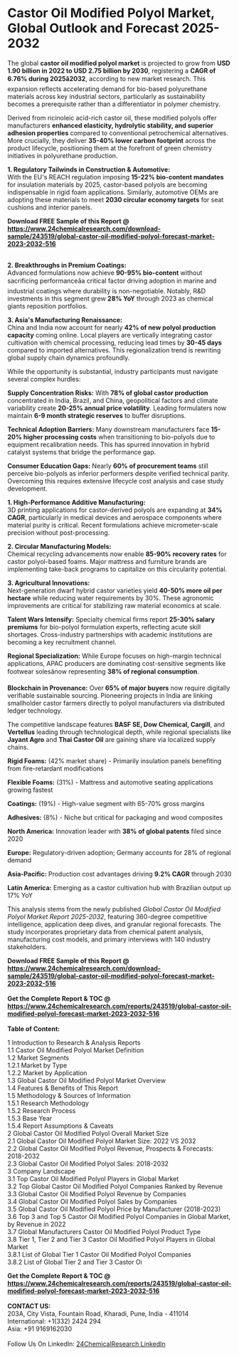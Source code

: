 <h1>Castor Oil Modified Polyol Market, Global Outlook and Forecast 2025-2032</h1><p>The global <strong>castor oil modified polyol market</strong> is projected to grow from <strong>USD 1.90 billion in 2022 to USD 2.75 billion by 2030</strong>, registering a <strong>CAGR of 6.76% during 2025â2032</strong>, according to new market research. This expansion reflects accelerating demand for bio-based polyurethane materials across key industrial sectors, particularly as sustainability becomes a prerequisite rather than a differentiator in polymer chemistry.</p><p>Derived from ricinoleic acid-rich castor oil, these modified polyols offer manufacturers <strong>enhanced elasticity, hydrolytic stability, and superior adhesion properties</strong> compared to conventional petrochemical alternatives. More crucially, they deliver <strong>35-40% lower carbon footprint</strong> across the product lifecycle, positioning them at the forefront of green chemistry initiatives in polyurethane production.</p><p><strong>1. Regulatory Tailwinds in Construction &amp; Automotive:</strong><br>
With the EU's REACH regulation imposing <strong>15-22% bio-content mandates</strong> for insulation materials by 2025, castor-based polyols are becoming indispensable in rigid foam applications. Similarly, automotive OEMs are adopting these materials to meet <strong>2030 circular economy targets</strong> for seat cushions and interior panels.</p><div><b>Download FREE Sample of this Report @ 
            <a href="https://www.24chemicalresearch.com/download-sample/243519/global-castor-oil-modified-polyol-forecast-market-2023-2032-516">
            https://www.24chemicalresearch.com/download-sample/243519/global-castor-oil-modified-polyol-forecast-market-2023-2032-516</a></b></div><br><p><strong>2. Breakthroughs in Premium Coatings:</strong><br>
Advanced formulations now achieve <strong>90-95% bio-content</strong> without sacrificing performanceâa critical factor driving adoption in marine and industrial coatings where durability is non-negotiable. Notably, R&amp;D investments in this segment grew <strong>28% YoY</strong> through 2023 as chemical giants reposition portfolios.</p><p><strong>3. Asia's Manufacturing Renaissance:</strong><br>
China and India now account for nearly <strong>42% of new polyol production capacity</strong> coming online. Local players are vertically integrating castor cultivation with chemical processing, reducing lead times by <strong>30-45 days</strong> compared to imported alternatives. This regionalization trend is rewriting global supply chain dynamics profoundly.</p><p>While the opportunity is substantial, industry participants must navigate several complex hurdles:</p><p><strong>Supply Concentration Risks:</strong> With <strong>78% of global castor production</strong> concentrated in India, Brazil, and China, geopolitical factors and climate variability create <strong>20-25% annual price volatility</strong>. Leading formulaters now maintain <strong>6-9 month strategic reserves</strong> to buffer disruptions.</p><p><strong>Technical Adoption Barriers:</strong> Many downstream manufacturers face <strong>15-20% higher processing costs</strong> when transitioning to bio-polyols due to equipment recalibration needs. This has spurred innovation in hybrid catalyst systems that bridge the performance gap.</p><p><strong>Consumer Education Gaps:</strong> Nearly <strong>60% of procurement teams</strong> still perceive bio-polyols as inferior performers despite verified technical parity. Overcoming this requires extensive lifecycle cost analysis and case study development.</p><p><strong>1. High-Performance Additive Manufacturing:</strong><br>
3D printing applications for castor-derived polyols are expanding at <strong>34% CAGR</strong>, particularly in medical devices and aerospace components where material purity is critical. Recent formulations achieve micrometer-scale precision without post-processing.</p><p><strong>2. Circular Manufacturing Models:</strong><br>
Chemical recycling advancements now enable <strong>85-90% recovery rates</strong> for castor polyol-based foams. Major mattress and furniture brands are implementing take-back programs to capitalize on this circularity potential.</p><p><strong>3. Agricultural Innovations:</strong><br>
Next-generation dwarf hybrid castor varieties yield <strong>40-50% more oil per hectare</strong> while reducing water requirements by 30%. These agronomic improvements are critical for stabilizing raw material economics at scale.</p><p><strong>Talent Wars Intensify:</strong> Specialty chemical firms report <strong>25-30% salary premiums</strong> for bio-polyol formulation experts, reflecting acute skill shortages. Cross-industry partnerships with academic institutions are becoming a key recruitment channel.</p><p><strong>Regional Specialization:</strong> While Europe focuses on high-margin technical applications, APAC producers are dominating cost-sensitive segments like footwear solesânow representing <strong>38% of regional consumption</strong>.</p><p><strong>Blockchain in Provenance:</strong> Over <strong>65% of major buyers</strong> now require digitally verifiable sustainable sourcing. Pioneering projects in India are linking smallholder castor farmers directly to polyol manufacturers via distributed ledger technology.</p><p>The competitive landscape features <strong>BASF SE, Dow Chemical, Cargill</strong>, and <strong>Vertellus</strong> leading through technological depth, while regional specialists like <strong>Jayant Agro</strong> and <strong>Thai Castor Oil</strong> are gaining share via localized supply chains.</p><p><strong>Rigid Foams:</strong> (42% market share) - Primarily insulation panels benefiting from fire-retardant modifications</p><p><strong>Flexible Foams:</strong> (31%) - Mattress and automotive seating applications growing fastest</p><p><strong>Coatings:</strong> (19%) - High-value segment with 65-70% gross margins</p><p><strong>Adhesives:</strong> (8%) - Niche but critical for packaging and wood composites</p><p><strong>North America:</strong> Innovation leader with <strong>38% of global patents</strong> filed since 2020</p><p><strong>Europe:</strong> Regulatory-driven adoption; Germany accounts for 28% of regional demand</p><p><strong>Asia-Pacific:</strong> Production cost advantages driving <strong>9.2% CAGR</strong> through 2030</p><p><strong>Latin America:</strong> Emerging as a castor cultivation hub with Brazilian output up 17% YoY</p><p>This analysis stems from the newly published <em>Global Castor Oil Modified Polyol Market Report 2025-2032</em>, featuring 360-degree competitive intelligence, application deep dives, and granular regional forecasts. The study incorporates proprietary data from chemical patent analysis, manufacturing cost models, and primary interviews with 140 industry stakeholders.</p><div><b>Download FREE Sample of this Report @ 
            <a href="https://www.24chemicalresearch.com/download-sample/243519/global-castor-oil-modified-polyol-forecast-market-2023-2032-516">
            https://www.24chemicalresearch.com/download-sample/243519/global-castor-oil-modified-polyol-forecast-market-2023-2032-516</a></b></div><br><div><b>Get the Complete Report & TOC @ 
            <a href="https://www.24chemicalresearch.com/reports/243519/global-castor-oil-modified-polyol-forecast-market-2023-2032-516">
            https://www.24chemicalresearch.com/reports/243519/global-castor-oil-modified-polyol-forecast-market-2023-2032-516</a></b></div><br>
            <b>Table of Content:</b><p>1 Introduction to Research & Analysis Reports<br />
    1.1 Castor Oil Modified Polyol Market Definition<br />
    1.2 Market Segments<br />
        1.2.1 Market by Type<br />
        1.2.2 Market by Application<br />
    1.3 Global Castor Oil Modified Polyol Market Overview<br />
    1.4 Features & Benefits of This Report<br />
    1.5 Methodology & Sources of Information<br />
        1.5.1 Research Methodology<br />
        1.5.2 Research Process<br />
        1.5.3 Base Year<br />
        1.5.4 Report Assumptions & Caveats<br />
2 Global Castor Oil Modified Polyol Overall Market Size<br />
    2.1 Global Castor Oil Modified Polyol Market Size: 2022 VS 2032<br />
    2.2 Global Castor Oil Modified Polyol Revenue, Prospects & Forecasts: 2018-2032<br />
    2.3 Global Castor Oil Modified Polyol Sales: 2018-2032<br />
3 Company Landscape<br />
    3.1 Top Castor Oil Modified Polyol Players in Global Market<br />
    3.2 Top Global Castor Oil Modified Polyol Companies Ranked by Revenue<br />
    3.3 Global Castor Oil Modified Polyol Revenue by Companies<br />
    3.4 Global Castor Oil Modified Polyol Sales by Companies<br />
    3.5 Global Castor Oil Modified Polyol Price by Manufacturer (2018-2023)<br />
    3.6 Top 3 and Top 5 Castor Oil Modified Polyol Companies in Global Market, by Revenue in 2022<br />
    3.7 Global Manufacturers Castor Oil Modified Polyol Product Type<br />
    3.8 Tier 1, Tier 2 and Tier 3 Castor Oil Modified Polyol Players in Global Market<br />
        3.8.1 List of Global Tier 1 Castor Oil Modified Polyol Companies<br />
        3.8.2 List of Global Tier 2 and Tier 3 Castor Oi</p><div><b>Get the Complete Report & TOC @ 
            <a href="https://www.24chemicalresearch.com/reports/243519/global-castor-oil-modified-polyol-forecast-market-2023-2032-516">
            https://www.24chemicalresearch.com/reports/243519/global-castor-oil-modified-polyol-forecast-market-2023-2032-516</a></b></div><br><b>CONTACT US:</b><br>
            203A, City Vista, Fountain Road, Kharadi, Pune, India - 411014<br>
            International: +1(332) 2424 294<br>
            Asia: +91 9169162030 <br><br>
            Follow Us On LinkedIn: <a href="https://www.linkedin.com/company/24chemicalresearch/">24ChemicalResearch LinkedIn</a>
